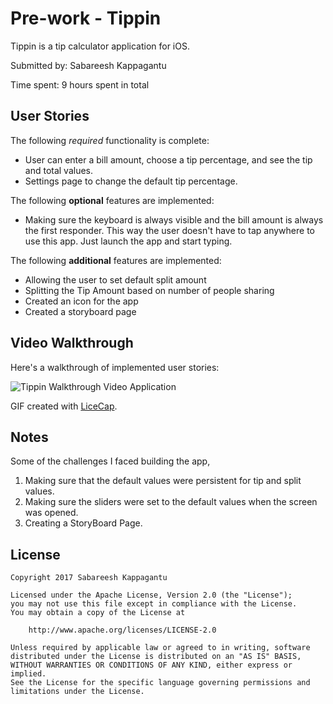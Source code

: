# Pre-work - Tippin

Tippin is a tip calculator application for iOS.

Submitted by: Sabareesh Kappagantu

Time spent: 9 hours spent in total

## User Stories

The following *required* functionality is complete:

 * User can enter a bill amount, choose a tip percentage, and see the tip and total values.
 * Settings page to change the default tip percentage.

The following **optional** features are implemented:
* Making sure the keyboard is always visible and the bill amount is always the first responder. This way the user doesn't have to tap anywhere to use this app. Just launch the app and start typing.


The following **additional** features are implemented:

* Allowing the user to set default split amount
* Splitting the Tip Amount based on number of people sharing
* Created an icon for the app
* Created a storyboard page

## Video Walkthrough 

Here's a walkthrough of implemented user stories:

<img src='http://imgur.com/a/TmpPz' title='Tippin Walkthrough' width='' alt='Tippin Walkthrough Video Application' />

GIF created with [LiceCap](http://www.ezgif.com).

## Notes

Some of the challenges I faced building the app,

1. Making sure that the default values were persistent for tip and split values.
2. Making sure the sliders were set to the default values when the screen was opened.
3. Creating a StoryBoard Page.


## License

    Copyright 2017 Sabareesh Kappagantu

    Licensed under the Apache License, Version 2.0 (the "License");
    you may not use this file except in compliance with the License.
    You may obtain a copy of the License at

        http://www.apache.org/licenses/LICENSE-2.0

    Unless required by applicable law or agreed to in writing, software
    distributed under the License is distributed on an "AS IS" BASIS,
    WITHOUT WARRANTIES OR CONDITIONS OF ANY KIND, either express or implied.
    See the License for the specific language governing permissions and
    limitations under the License.
